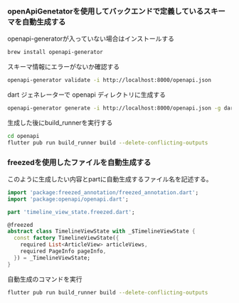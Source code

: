 ### openApiGenetatorを使用してバックエンドで定義しているスキーマを自動生成する

openapi-generatorが入っていない場合はインストールする
```sh
brew install openapi-generator
```

スキーマ情報にエラーがないか確認する
```sh
openapi-generator validate -i http://localhost:8000/openapi.json
```

dart ジェネレーターで openapi ディレクトリに生成する
```sh
openapi-generator generate -i http://localhost:8000/openapi.json -g dart-dio -o openapi
```

生成した後にbuild_runnerを実行する
```sh
cd openapi
flutter pub run build_runner build --delete-conflicting-outputs
```


### freezedを使用したファイルを自動生成する
このように生成したい内容とpartに自動生成するファイル名を記述する。
```dart
import 'package:freezed_annotation/freezed_annotation.dart';
import 'package:openapi/openapi.dart';

part 'timeline_view_state.freezed.dart';

@freezed
abstract class TimelineViewState with _$TimelineViewState {
  const factory TimelineViewState({
    required List<ArticleView> articleViews,
    required PageInfo pageInfo,
  }) = _TimelineViewState;
}
```

自動生成のコマンドを実行
```sh
flutter pub run build_runner build --delete-conflicting-outputs
```